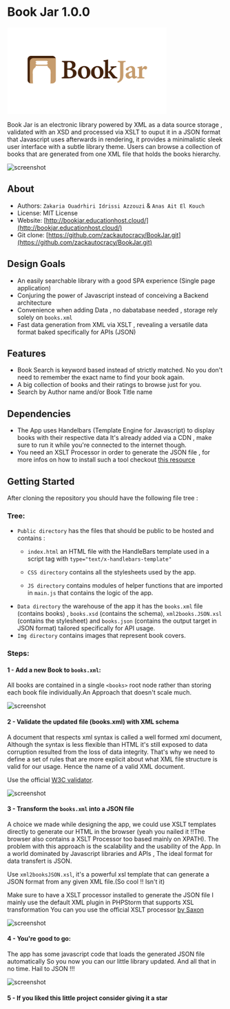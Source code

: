 Book Jar 1.0.0
==============

<img width="370" height="200" src="img/large_Book-Jar.png" alt="Book Jar logo">


Book Jar is an electronic library powered by XML as a data source storage , validated with an XSD and processed via XSLT to ouput it in a JSON format that Javascript uses afterwards in rendering, it provides a minimalistic sleek
user interface with a subtle library theme. Users can browse a collection of books that are generated from one
XML file that holds the books hierarchy.

![screenshot](https://i.imgur.com/KVuAW2n.jpg)

## About
 - Authors: `Zakaria Ouadrhiri Idrissi Azzouzi` & `Anas Ait El Kouch`
 - License: MIT License
 - Website: [http://bookjar.educationhost.cloud/](http://bookjar.educationhost.cloud/)
 - Git clone: [https://github.com/zackautocracy/BookJar.git](https://github.com/zackautocracy/BookJar.git)

## Design Goals
- An easily searchable library with a good SPA experience (Single page application)
- Conjuring the power of Javascript instead of conceiving a Backend architecture
- Convenience when adding Data , no dabatabase needed , storage rely solely on `books.xml`
- Fast data generation from XML via XSLT , revealing a versatile data format baked specifically for APIs (JSON)

## Features
- Book Search is keyword based instead of strictly matched. No you don't need to remember the exact name to find your book again.
- A big collection of books and their ratings to browse just for you.
- Search by Author name and/or Book Title name

## Dependencies

- The App uses Handelbars (Template Engine for Javascript) to display books with their respective data
  It's already added via a CDN , make sure to run it while you're connected to the internet though.
- You need an XSLT Processor in order to generate the JSON file , for more infos on how to install
  such a tool checkout [this resource](http://saxon.sourceforge.net/)

## Getting Started

After cloning the repository you should have the following file tree :

### Tree:
- `Public directory` has the files that should be public to be hosted and contains :
   - `index.html` an HTML file with the HandleBars template used in a script tag with `type="text/x-handlebars-template"`

   - `CSS directory` contains all the stylesheets used by the app.
   - `JS directory` contains modules of helper functions that are imported in `main.js` that contains the logic of the app.
- `Data directory` the warehouse of the app it has the `books.xml` file (contains books) , `books.xsd` (contains the schema),
  `xml2books.JSON.xsl` (contains the stylesheet) and `books.json` (contains the output target in JSON format) tailored specifically for API usage.
- `Img directory` contains images that represent book covers.


### Steps:

#### 1 - Add a new Book to `books.xml`:
All books are contained in a single `<books>` root node rather than storing
each book file individually.An Approach that doesn't scale much.

![screenshot](https://i.imgur.com/ws5ZDte.png)

#### 2 - Validate the updated file (books.xml) with XML schema
A document that respects xml syntax is called a well formed xml document,
Although the syntax is less flexible than HTML it's still exposed to data
corruption resulted from the loss of data integrity. That's why we need to
define a set of rules that are more explicit about what XML file
structure is valid for our usage. Hence the name of a valid XML document.

Use the official [W3C validator](http://www.utilities-online.info/xsdvalidation/).

![screenshot](https://i.imgur.com/aO6Vej9.png)

#### 3 - Transform the `books.xml` into a JSON file
A choice we made while designing the app, we could use XSLT templates directly
to generate our HTML in the browser (yeah you nailed it !!The browser also contains a XSLT Processor
too based mainly on XPATH). The problem with this approach is the scalability and the usability
of the App. In a world dominated by Javascript libraries and APIs , The ideal format
for data transfert is JSON.

Use `xml2booksJSON.xsl`, it's a powerful xsl template that can generate
a JSON format from any given XML file.(So cool !! Isn't it)

Make sure to have a XSLT processor installed to generate the JSON file
I mainly use the default XML plugin in PHPStorm that supports XSL transformation
You can you use the official XSLT processor [by Saxon](http://saxon.sourceforge.net/)


![screenshot](https://i.imgur.com/P1xJL3Y.png)

#### 4 - You're good to go:
The app has some javascript code that loads the generated JSON file automatically
So you now you can our little library updated.
And all that in no time. Hail to JSON !!!

![screenshot](https://i.imgur.com/0Yp2AUx.jpg)

#### 5 - If you liked this little project consider giving it a star
